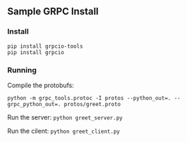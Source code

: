 ## Sample GRPC Install

### Install
```
pip install grpcio-tools
pip install grpcio
```

### Running
Compile the protobufs:
```
python -m grpc_tools.protoc -I protos --python_out=. --grpc_python_out=. protos/greet.proto
```

Run the server: `python greet_server.py`

Run the cilent: `python greet_client.py`